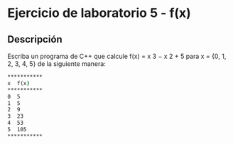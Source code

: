 # Ejercicio de laboratorio 5 - f(x)

## Descripción

Escriba un programa de C++ que calcule f(x) = x 3 − x 2 + 5 para x = {0, 1, 2, 3, 4, 5} de la siguiente manera:

```cmd
***********
x  f(x)
***********
0  5
1  5
2  9
3  23
4  53
5  105
***********
```